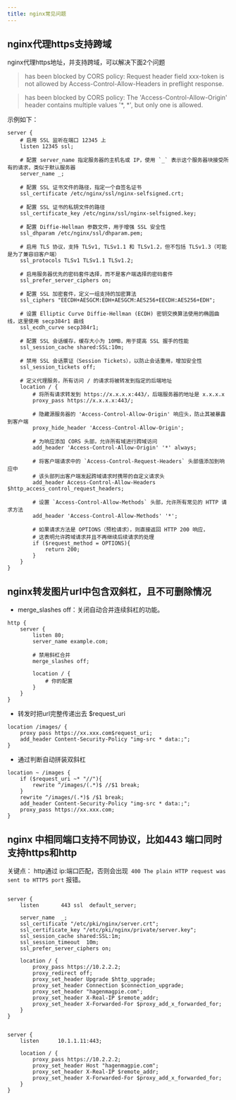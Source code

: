 ```yaml
---
title: nginx常见问题
---
```



## nginx代理https支持跨域

nginx代理https地址，并支持跨域，可以解决下面2个问题

> has been blocked by CORS policy: Request header field xxx-token is not allowed by Access-Control-Allow-Headers in preflight response.

> has been blocked by CORS policy: The 'Access-Control-Allow-Origin' header contains multiple values '*, *', but only one is allowed.


示例如下：

```
server {
    # 启用 SSL 监听在端口 12345 上
    listen 12345 ssl;

    # 配置 server_name 指定服务器的主机名或 IP，使用 `_` 表示这个服务器块接受所有的请求，类似于默认服务器
    server_name _;

    # 配置 SSL 证书文件的路径，指定一个自签名证书
    ssl_certificate /etc/nginx/ssl/nginx-selfsigned.crt;

    # 配置 SSL 证书的私钥文件的路径
    ssl_certificate_key /etc/nginx/ssl/nginx-selfsigned.key;

    # 配置 Diffie-Hellman 参数文件，用于增强 SSL 安全性
    ssl_dhparam /etc/nginx/ssl/dhparam.pem;

    # 启用 TLS 协议，支持 TLSv1, TLSv1.1 和 TLSv1.2，但不包括 TLSv1.3（可能是为了兼容旧客户端）
    ssl_protocols TLSv1 TLSv1.1 TLSv1.2;

    # 启用服务器优先的密码套件选择，而不是客户端选择的密码套件
    ssl_prefer_server_ciphers on;

    # 配置 SSL 加密套件，定义一组支持的加密算法
    ssl_ciphers "EECDH+AESGCM:EDH+AESGCM:AES256+EECDH:AES256+EDH";

    # 设置 Elliptic Curve Diffie-Hellman (ECDH) 密钥交换算法使用的椭圆曲线，这里使用 secp384r1 曲线
    ssl_ecdh_curve secp384r1;

    # 配置 SSL 会话缓存，缓存大小为 10MB，用于提高 SSL 握手的性能
    ssl_session_cache shared:SSL:10m;

    # 禁用 SSL 会话票证（Session Tickets），以防止会话重用，增加安全性
    ssl_session_tickets off;

    # 定义代理服务，所有访问 / 的请求将被转发到指定的后端地址
    location / {
        # 将所有请求转发到 https://x.x.x.x:443/，后端服务器的地址是 x.x.x.x
        proxy_pass https://x.x.x.x:443/;

        # 隐藏源服务器的 'Access-Control-Allow-Origin' 响应头，防止其被暴露到客户端
        proxy_hide_header 'Access-Control-Allow-Origin'; 

        # 为响应添加 CORS 头部，允许所有域进行跨域访问
        add_header 'Access-Control-Allow-Origin' '*' always;

        # 将客户端请求中的 `Access-Control-Request-Headers` 头部值添加到响应中
        # 该头部列出客户端发起跨域请求时携带的自定义请求头
        add_header Access-Control-Allow-Headers $http_access_control_request_headers;

        # 设置 `Access-Control-Allow-Methods` 头部，允许所有常见的 HTTP 请求方法
        add_header 'Access-Control-Allow-Methods' '*';

        # 如果请求方法是 OPTIONS（预检请求），则直接返回 HTTP 200 响应，
        # 这表明允许跨域请求并且不再继续后续请求的处理
        if ($request_method = OPTIONS){
            return 200;
        }
    }
}

```

## nginx转发图片url中包含双斜杠，且不可删除情况


- merge_slashes off：关闭自动合并连续斜杠的功能。

```
http {
    server {
        listen 80;
        server_name example.com;

        # 禁用斜杠合并
        merge_slashes off;

        location / {
            # 你的配置
        }
    }
}
```

- 转发时把url完整传递出去 $request_uri

```
location /images/ {
    proxy pass https://xx.xxx.com$request_uri;
    add_header Content-Security-Policy "img-src * data:;";
}
```

- 通过判断自动拼装双斜杠

```
location ~ /images {
    if ($request_uri ~* "//"){ 
        rewrite ^/images/(.*)$ //$1 break; 
    }
    rewrite ^/images/(.*)$ /$1 break;
    add_header Content-Security-Policy "img-src * data:;";
    proxy_pass https://xx.xxx.com; 
}
```


## nginx 中相同端口支持不同协议，比如443 端口同时支持https和http

关键点： http通过 ip:端口匹配，否则会出现` 400 The plain HTTP request was sent to HTTPS port` 报错。

```

server {
    listen       443 ssl  default_server;  
	                  
	server_name  _;                                                          
	ssl_certificate "/etc/pki/nginx/server.crt";                                 
	ssl_certificate_key "/etc/pki/nginx/private/server.key";
	ssl_session_cache shared:SSL:1m;
	ssl_session_timeout  10m;
	ssl_prefer_server_ciphers on;
	
    location / {
	    proxy_pass https://10.2.2.2;
        proxy_redirect off;
		proxy_set_header Upgrade $http_upgrade;
        proxy_set_header Connection $connection_upgrade;
        proxy_set_header "hagenmagpie.com";
        proxy_set_header X-Real-IP $remote_addr;
        proxy_set_header X-Forwarded-For $proxy_add_x_forwarded_for;
    }
}


server {
    listen      10.1.1.11:443;
    
    location / {
        proxy_pass https://10.2.2.2;                                      
        proxy_set_header Host "hagenmagpie.com";
        proxy_set_header X-Real-IP $remote_addr;
        proxy_set_header X-Forwarded-For $proxy_add_x_forwarded_for;
    }
}
```